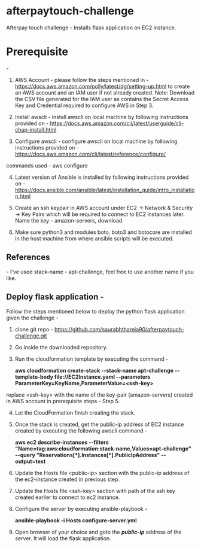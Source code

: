 # afterpaytouch-challenge
Afterpay touch challenge - Installs flask application on EC2 instance.

<h1><b>Prerequisite</b></h1> -

1. AWS Account - please follow the steps mentioned in - https://docs.aws.amazon.com/polly/latest/dg/setting-up.html to create an AWS account and an IAM user if not already created.
Note: Download the CSV file generated for the IAM user as contains the Secret Access Key and Credential required to configure AWS in Step 3.

2. Install awscli - install awscli on local machine by following instructions provided on - https://docs.aws.amazon.com/cli/latest/userguide/cli-chap-install.html

3. Configure awscli - configure awscli on local machine by following instructions provided on - https://docs.aws.amazon.com/cli/latest/reference/configure/

commands used - aws configure

4. Latest version of Ansible is installed by following instructions provided on - https://docs.ansible.com/ansible/latest/installation_guide/intro_installation.html

5. Create an ssh keypair in AWS account under EC2 -> Network & Security -> Key Pairs which will be required to connect to EC2 instances later. Name the key - amazon-servers, download.

6. Make sure python3 and modules boto, boto3 and botocore are installed in the host machine from where ansible scripts will be executed.


<h2>References</h2> -
I've used stack-name - apt-challenge, feel free to use another name if you like.


<h2><b>Deploy flask application -</b></h2>

Follow the steps mentioned below to deploy the python flask application given the challenge -

1. clone git repo - https://github.com/saurabhthareja90/afterpaytouch-challenge.git

2. Go inside the downloaded repository.

3. Run the cloudformation template by executing the command -

    ****aws cloudformation create-stack --stack-name apt-challenge --template-body file://EC2Instance.yaml --parameters ParameterKey=KeyName,ParameterValue=\<ssh-key\>****

replace  \<ssh-key\> with the name of the key-pair (amazon-servers) created in AWS account in prerequisite steps - Step 5.

4. Let the CloudFormation finish creating the stack.

5. Once the stack is created, get the public-ip address of EC2 instance created by executing the following awscli command -

    ****aws ec2 describe-instances --filters "Name=tag:aws:cloudformation:stack-name,Values=apt-challenge" --query "Reservations[\*]\.Instances[\*]\.PublicIpAddress" --output=text****

6. Update the Hosts file \<public-ip\> section with the public-ip address of the ec2-instance created in previous step.

7. Update the Hosts file \<ssh-key\> section with path of the ssh key created earlier to connect to ec2 instance.

8. Configure the server by executing ansible-playbook -

    ****ansible-playbook -i Hosts configure-server.yml****

9. Open browser of your choice and goto the ***public-ip*** address of the server. It will load the flask application.
